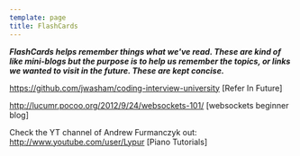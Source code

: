 ```yaml
---
template: page
title: FlashCards
---
```

**_FlashCards helps remember things what we've read. These are kind of like mini-blogs but the purpose is to help us remember the topics, or links we wanted to visit in the future. These are kept concise._**

<https://github.com/jwasham/coding-interview-university> \[Refer In Future]

http://lucumr.pocoo.org/2012/9/24/websockets-101/ \[websockets beginner blog]

Check the YT channel of Andrew Furmanczyk out: http://www.youtube.com/user/Lypur \[Piano Tutorials]
